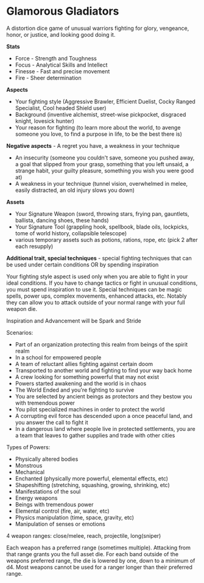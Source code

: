 # Glamorous Gladiators

A distortion dice game of unusual warriors fighting for glory, vengeance, honor, or justice, and looking good doing it.

**Stats** 
- Force - Strength and Toughness
- Focus - Analytical Skills and Intellect
- Finesse - Fast and precise movement
- Fire - Sheer determination

**Aspects** 
- Your fighting style (Aggressive Brawler, Efficient Duelist, Cocky Ranged Specialist, Cool headed Shield user)
- Background (inventive alchemist, street-wise pickpocket, disgraced knight, lovesick hunter)
- Your reason for fighting (to learn more about the world, to avenge someone you love, to find a purpose in life, to be the best there is)

**Negative aspects** - A regret you have, a weakness in your technique
- An insecurity (someone you couldn't save, someone you pushed away, a goal that slipped from your grasp, something that you left unsaid, a strange habit, your guilty pleasure, something you wish you were good at)
- A weakness in your technique (tunnel vision, overwhelmed in melee, easily distracted, an old injury slows you down)

**Assets** 
- Your Signature Weapon (sword, throwing stars, frying pan, gauntlets, ballista, dancing shoes, these hands)
- Your Signature Tool (grappling hook, spellbook, blade oils, lockpicks, tome of world history, collapsible telescope)
- various temporary assets such as potions, rations, rope, etc (pick 2 after each resupply)

**Additional trait, special techniques** - special fighting techniques that can be used under certain conditions OR by spending inspiration

Your fighting style aspect is used only when you are able to fight in your ideal conditions. If you have to change tactics or fight in unusual conditions, you must spend inspiration to use it. Special techniques can be magic spells, power ups, complex movements, enhanced attacks, etc. Notably they can allow you to attack outside of your normal range with your full weapon die.

Inspiration and Advancement will be Spark and Stride

Scenarios:
- Part of an organization protecting this realm from beings of the spirit realm
- In a school for empowered people
- A team of reluctant allies fighting against certain doom
- Transported to another world and fighting to find your way back home
- A crew looking for something powerful that may not exist 
- Powers started awakening and the world is in chaos
- The World Ended and you're fighting to survive
- You are selected by ancient beings as protectors and they bestow you with tremendous power
- You pilot specialized machines in order to protect the world 
- A corrupting evil force has descended upon a once peaceful land, and you answer the call to fight it
- In a dangerous land where people live in protected settlements, you are a team that leaves to gather supplies and trade with other cities

Types of Powers:
- Physically altered bodies
 - Monstrous
 - Mechanical
 - Enchanted (physically more powerful, elemental effects, etc)
 - Shapeshifting (stretching, squashing, growing, shrinking, etc)
- Manifestations of the soul
 - Energy weapons
 - Beings with tremendous power
- Elemental control (fire, air, water, etc)
- Physics manipulation (time, space, gravity, etc)
- Manipulation of senses or emotions 

4 weapon ranges: close/melee, reach, projectile, long(sniper)

Each weapon has a preferred range (sometimes multiple). Attacking from that range grants you the full asset die. For each band outside of the weapons preferred range, the die is lowered by one, down to a minimum of d4. Most weapons cannot be used for a ranger longer than their preferred range.
